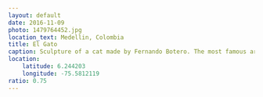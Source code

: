 ```yaml
---
layout: default
date: 2016-11-09
photo: 1479764452.jpg
location_text: Medellin, Colombia
title: El Gato
caption: Sculpture of a cat made by Fernando Botero. The most famous artist coming from this city. He also has a part of a museum dedicated to his work. His speciality is to represent something or someone in a very big and fat way but with a part disproportionally small.
location:
    latitude: 6.244203
    longitude: -75.5812119
ratio: 0.75
---
```

